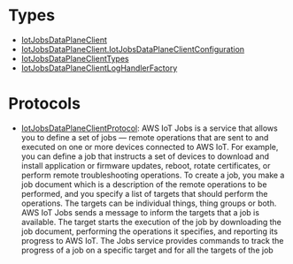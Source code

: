 # Types

  - [IotJobsDataPlaneClient](/aws-sdk-swift/reference/0.x/AWSIoTJobsDataPlane/IotJobsDataPlaneClient)
  - [IotJobsDataPlaneClient.IotJobsDataPlaneClientConfiguration](/aws-sdk-swift/reference/0.x/AWSIoTJobsDataPlane/IotJobsDataPlaneClient_IotJobsDataPlaneClientConfiguration)
  - [IotJobsDataPlaneClientTypes](/aws-sdk-swift/reference/0.x/AWSIoTJobsDataPlane/IotJobsDataPlaneClientTypes)
  - [IotJobsDataPlaneClientLogHandlerFactory](/aws-sdk-swift/reference/0.x/AWSIoTJobsDataPlane/IotJobsDataPlaneClientLogHandlerFactory)

# Protocols

  - [IotJobsDataPlaneClientProtocol](/aws-sdk-swift/reference/0.x/AWSIoTJobsDataPlane/IotJobsDataPlaneClientProtocol):
    AWS IoT Jobs is a service that allows you to define a set of jobs — remote operations that are sent to
    and executed on one or more devices connected to AWS IoT. For example, you can define a job that instructs a
    set of devices to download and install application or firmware updates, reboot, rotate certificates, or perform
    remote troubleshooting operations.
    To create a job, you make a job document which is a description of the remote operations to be
    performed, and you specify a list of targets that should perform the operations. The targets can be individual
    things, thing groups or both.
    AWS IoT Jobs sends a message to inform the targets that a job is available. The target starts the
    execution of the job by downloading the job document, performing the operations it specifies, and reporting its
    progress to AWS IoT. The Jobs service provides commands to track the progress of a job on a specific target and
    for all the targets of the job
